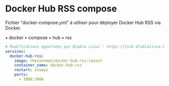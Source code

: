 # Docker Hub RSS compose

Fichier "docker-compose.yml" à utiliser pour déployer Docker Hub RSS via Docker.

• docker
• compose
• hub
• rss

```yaml
# Modifications apportées par Blabla Linux : https://link.blablalinux.be
services:
  docker-hub-rss:
    image: theconnman/docker-hub-rss:latest
    container_name: docker-hub-rss
    restart: always
    ports:
      - 3000:3000
```
